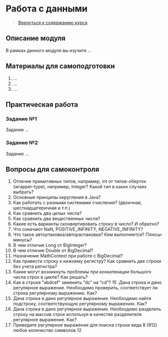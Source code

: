 Работа с данными
====================

>
>[Вернуться к содержанию курса]({{site.baseurl}}/content)
>

Описание модуля
---------------------
В рамках данного модуля вы изучите ...

Материалы для самоподготовки
---------------------
1. ...
2. ...
3. ...


Практическая работа
---------------------

### Задание №1
Задание ...



### Задание №2
Задание ...



Вопросы для самоконтроля
---------------------
1. Отличие примитивных типов, например, int от типов-оберток (wrapper-type), например, Integer? Какой тип в каких случаях выбрать?
2. Основные принципы округления в Java?
3. Как работать с разными системами счисления? (двоичная, шестнадцатеричная и т.п.)
4. Как сравнить два целых числа?
5. Как сравнить два вещественных числа?
6. Какие есть варианты сконвертировать строку в число? И обратно?
7. Что означают NaN, POSITIVE_INFINITY, NEGATIVE_INFINITY?
8. Что такое автоупаковка/автораспаковка? Кем выполняется? Плюсы-минусы?
9. В чем отличие Long от BigInteger?
10. В чем отличие Double от BigDecimal?
11. Назначение MathContext при работе с BigDecimal?
12. Как привести строку к нижнему регистру? Как сравнить две строки без учета регистра?
13. Какие могут возникнуть проблемы при конкатенации большого числа строк в цикле? Как решать?
14. Как в строке “abdсef” заменить “dс” на “cd”?
15 .Дана строка и дано регулярное выражение. Необходимо проверить, соответствует ли строка регулярному выражению. Как?
16. Дана строка и дано регулярное выражение. Необходимо найти подстроку, соответствующую регулярному выражению. Как?
17. Дана строка и дано регулярное выражение. Необходимо разделить строку на массив строк используя в качестве разделителя регулярное выражение. Как?
18. Приведите регулярное выражение для поиска строки вида 8 (912) любое количество символов 12